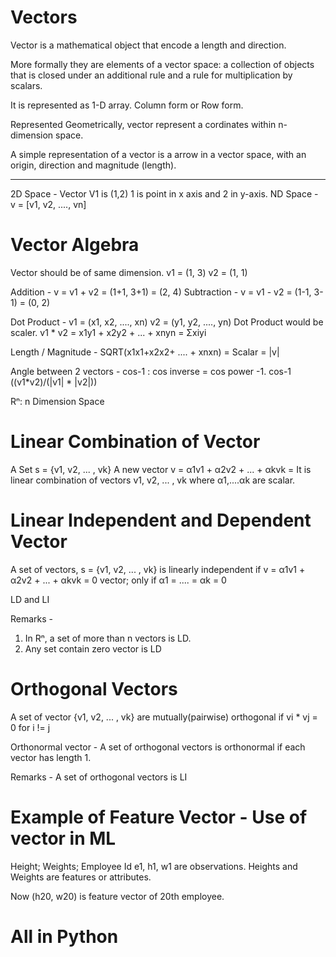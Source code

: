 # Vectors
Vector is a mathematical object that encode a length and direction.

More formally they are elements of a vector space: a collection of objects that is closed under an additional rule and a rule for multiplication by scalars.

It is represented as 1-D array. Column form or Row form.

Represented Geometrically, vector represent a cordinates within n-dimension space.

A simple representation of a vector is a arrow in a vector space, with an origin, direction and magnitude (length).

---
2D Space - Vector V1 is (1,2) 1 is point in x axis and 2 in y-axis.
ND Space - v = [v1, v2, ...., vn]

# Vector Algebra
Vector should be of same dimension.
v1 = (1, 3)
v2 = (1, 1)

Addition - v = v1 + v2 = (1+1, 3+1) = (2, 4)
Subtraction - v = v1 - v2 = (1-1, 3-1) = (0, 2)

Dot Product -
v1 = (x1, x2, ...., xn)
v2 = (y1, y2, ...., yn)
Dot Product would be scaler.
v1 * v2 = x1y1 + x2y2 + ... + xnyn = Σxiyi

Length / Magnitude - SQRT(x1x1+x2x2+ .... + xnxn) = Scalar = |v|

Angle between 2 vectors -
cos-1 : cos inverse = cos power -1.
cos-1 ((v1*v2)/(|v1| * |v2|))

Rⁿ: n Dimension Space

# Linear Combination of Vector
A Set s = {v1, v2, ... , vk}
A new vector v = α1v1 + α2v2 + ... + αkvk = It is linear combination of vectors v1, v2, ... , vk
where α1,....αk are scalar.


# Linear Independent and Dependent Vector
A set of vectors, s = {v1, v2, ... , vk} is linearly independent if
     v = α1v1 + α2v2 + ... + αkvk = 0 vector; only if α1 = .... = αk = 0

LD and LI

Remarks - 
1. In Rⁿ, a set of more than n vectors is LD.
2. Any set contain zero vector is LD

# Orthogonal Vectors
A set of vector {v1, v2, ... , vk} are mutually(pairwise) orthogonal if vi * vj = 0 for i != j

Orthonormal vector - A set of orthogonal vectors is orthonormal if each vector has length 1.

Remarks - A set of orthogonal vectors is LI

# Example of Feature Vector - Use of vector in ML
Height; Weights; Employee Id
e1, h1, w1 are observations.
Heights and Weights are features or attributes.

Now (h20, w20) is feature vector of 20th employee.

# All in Python